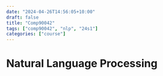 ```yaml
---
date: "2024-04-26T14:56:05+10:00"
draft: false
title: "Comp90042"
tags: ["comp90042", "nlp", "24s1"]
categories: ["course"]
---
```


# Natural Language Processing

